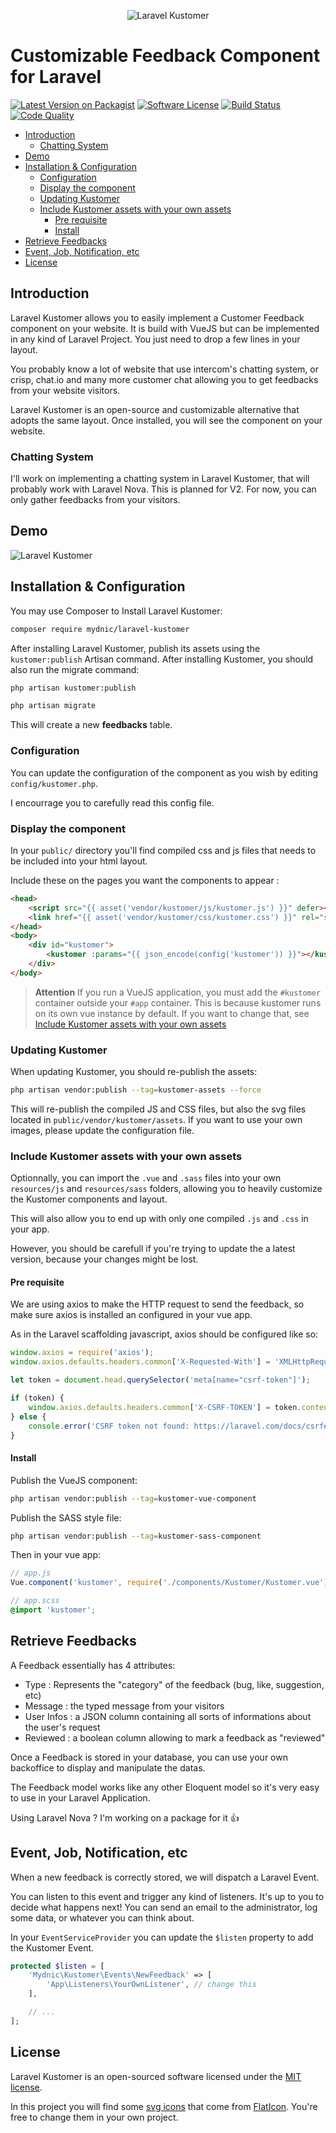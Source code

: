 <p align="center"><img src="http://files.mydnic.be/laravel-kustomer/logo-full.png" alt="Laravel Kustomer"></p>

# Customizable Feedback Component for Laravel

[![Latest Version on Packagist](https://img.shields.io/packagist/v/mydnic/laravel-kustomer.svg)](https://packagist.org/packages/mydnic/laravel-kustomer)
[![Software License](https://img.shields.io/badge/license-MIT-brightgreen.svg)](LICENSE)
[![Build Status](https://img.shields.io/travis/com/mydnic/laravel-kustomer.svg)](https://travis-ci.com/mydnic/laravel-kustomer)
[![Code Quality](https://img.shields.io/scrutinizer/g/mydnic/laravel-kustomer.svg)](https://scrutinizer-ci.com/g/mydnic/laravel-kustomer/)

- [Introduction](#introduction)
	- [Chatting System](#chatting-system)
- [Demo](#demo)
- [Installation & Configuration](#installation--configuration)
	- [Configuration](#configuration)
    - [Display the component](#display-the-component)
    - [Updating Kustomer](#updating-kustomer)
    - [Include Kustomer assets with your own assets](#include-kustomer-assets-with-your-own-assets)
        - [Pre requisite](#pre-requisite)
        - [Install](#install)
- [Retrieve Feedbacks](#retrieve-feedbacks)
- [Event, Job, Notification, etc](#event-job-notification-etc)
- [License](#license)

## Introduction

Laravel Kustomer allows you to easily implement a Customer Feedback component on your website. It is build with VueJS but can be implemented in any kind of Laravel Project. You just need to drop a few lines in your layout.

You probably know a lot of website that use intercom's chatting system, or crisp, chat.io and many more customer chat allowing you to get feedbacks from your website visitors.

Laravel Kustomer is an open-source and customizable alternative that adopts the same layout. Once installed, you will see the component on your website.

### Chatting System

I'll work on implementing a chatting system in Laravel Kustomer, that will probably work with Laravel Nova. This is planned for V2. For now, you can only gather feedbacks from your visitors.

## Demo

<img src="http://files.mydnic.be/laravel-kustomer/demo.gif" alt="Laravel Kustomer">

## Installation & Configuration

You may use Composer to Install Laravel Kustomer:

```bash
composer require mydnic/laravel-kustomer
```

After installing Laravel Kustomer, publish its assets using the `kustomer:publish` Artisan command. After installing Kustomer, you should also run the migrate command:

```bash
php artisan kustomer:publish

php artisan migrate
```

This will create a new **feedbacks** table.

### Configuration

You can update the configuration of the component as you wish by editing `config/kustomer.php`.

I encourrage you to carefully read this config file.

### Display the component

In your `public/` directory you'll find compiled css and js files that needs to be included into your html layout.

Include these on the pages you want the components to appear :

```html
<head>
    <script src="{{ asset('vendor/kustomer/js/kustomer.js') }}" defer></script>
    <link href="{{ asset('vendor/kustomer/css/kustomer.css') }}" rel="stylesheet" type="text/css">
</head>
<body>
    <div id="kustomer">
        <kustomer :params="{{ json_encode(config('kustomer')) }}"></kustomer>
    </div>
</body>
```

> **Attention** If you run a VueJS application, you must add the `#kustomer` container outside your `#app` container. This is because kustomer runs on its own vue instance by default. If you want to change that, see [Include Kustomer assets with your own assets](#include-assets)

### Updating Kustomer

When updating Kustomer, you should re-publish the assets:

```bash
php artisan vendor:publish --tag=kustomer-assets --force
```

This will re-publish the compiled JS and CSS files, but also the svg files located in `public/vendor/kustomer/assets`. If you want to use your own images, please update the configuration file.

<a name="include-assets"></a>
### Include Kustomer assets with your own assets

Optionnally, you can import the `.vue` and `.sass` files into your own `resources/js` and `resources/sass` folders, allowing you to heavily customize the Kustomer components and layout.

This will also allow you to end up with only one compiled `.js` and `.css` in your app.

However, you should be carefull if you're trying to update the a latest version, because your changes might be lost.

#### Pre requisite
We are using axios to make the HTTP request to send the feedback, so make sure axios is installed an configured in your vue app.

As in the Laravel scaffolding javascript, axios should be configured like so:

```javascript
window.axios = require('axios');
window.axios.defaults.headers.common['X-Requested-With'] = 'XMLHttpRequest';

let token = document.head.querySelector('meta[name="csrf-token"]');

if (token) {
    window.axios.defaults.headers.common['X-CSRF-TOKEN'] = token.content;
} else {
    console.error('CSRF token not found: https://laravel.com/docs/csrf#csrf-x-csrf-token');
}
```

#### Install

Publish the VueJS component:
```bash
php artisan vendor:publish --tag=kustomer-vue-component
```

Publish the SASS style file:
```bash
php artisan vendor:publish --tag=kustomer-sass-component
```

Then in your vue app:

```javascript
// app.js
Vue.component('kustomer', require('./components/Kustomer/Kustomer.vue'));
```

```scss
// app.scss
@import 'kustomer';
```

## Retrieve Feedbacks
A Feedback essentially has 4 attributes:

- Type : Represents the "category" of the feedback (bug, like, suggestion, etc)
- Message : the typed message from your visitors
- User Infos : a JSON column containing all sorts of informations about the user's request
- Reviewed : a boolean column allowing to mark a feedback as "reviewed"

Once a Feedback is stored in your database, you can use your own backoffice to display and manipulate the datas.

The Feedback model works like any other Eloquent model so it's very easy to use in your Laravel Application.

Using Laravel Nova ? I'm working on a package for it 👍

## Event, Job, Notification, etc

When a new feedback is correctly stored, we will dispatch a Laravel Event.

You can listen to this event and trigger any kind of listeners. It's up to you to decide what happens next! You can send an email to the administrator, log some data, or whatever you can think about.

In your `EventServiceProvider` you can update the `$listen` property to add the Kustomer Event.

```php
protected $listen = [
    'Mydnic\Kustomer\Events\NewFeedback' => [
        'App\Listeners\YourOwnListener', // change this
    ],

    // ...
];
```

## License

Laravel Kustomer is an open-sourced software licensed under the [MIT license](http://opensource.org/licenses/MIT).

In this project you will find some [svg icons](https://github.com/mydnic/laravel-kustomer/tree/master/public/assets) that come from [FlatIcon](https://www.flaticon.com). You're free to change them in your own project.

